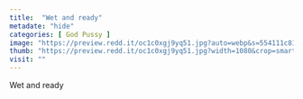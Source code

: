 ```yaml
---
title:  "Wet and ready"
metadate: "hide"
categories: [ God Pussy ]
image: "https://preview.redd.it/oc1c0xgj9yq51.jpg?auto=webp&s=554111c81e47e74d08d21222c92fddb6b62abd95"
thumb: "https://preview.redd.it/oc1c0xgj9yq51.jpg?width=1080&crop=smart&auto=webp&s=8ed23f7bd724607f332f0e4a41461fe766daec8d"
visit: ""
---
```

Wet and ready
